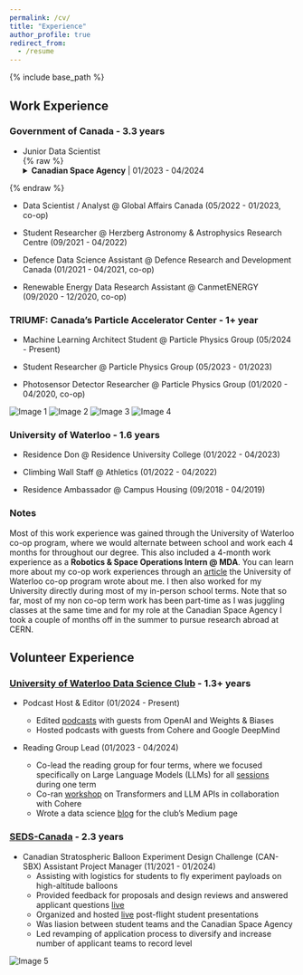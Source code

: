 ```yaml
---
permalink: /cv/
title: "Experience"
author_profile: true
redirect_from:
  - /resume
---
```


{% include base_path %}

## Work Experience

### Government of Canada - 3.3 years

* Junior Data Scientist <br> {% raw %}<details>
  <summary> <strong>Canadian Space Agency</strong> | 01/2023 - 04/2024</summary>
  <p> Was part of the Data and Emerging Technologies team working on various open science initiatives. </p>
  <ul>
    <li>Created computer vision algorithms in <strong>Python</strong> to perform quality analysis of digitization and feature extraction on millions of ionogram films from the Alouette and ISIS satellite missions, for which my team was given the top Government of Canada data award.</li>
    <li>Sped up Alouette data pipeline 9x by implementing <strong>Keras</strong> OCR processing on <strong>GPUs</strong> using <strong>CUDA</strong>.</li>
    <li>Spearheaded effort to create agency-wide bilateral MOU tracker dashboard on <strong>PowerBI</strong>.</li>
    <li>Contributing to both the data strategy working group and options analysis for modern data lakehouse infrastructure solutions for institutional & scientific data repositories.</li>
    <li>Chosen to be an official mentor and judge for the 2023 Space Apps Challenge.</li>
  </ul>
</details>{% endraw %}

* Data Scientist / Analyst @ Global Affairs Canada (05/2022 - 01/2023, co-op)

* Student Researcher @ Herzberg Astronomy & Astrophysics Research Centre (09/2021 - 04/2022)

* Defence Data Science Assistant @ Defence Research and Development Canada (01/2021 - 04/2021, co-op)

* Renewable Energy Data Research Assistant @ CanmetENERGY (09/2020 - 12/2020, co-op)

### TRIUMF: Canada’s Particle Accelerator Center - 1+ year

* Machine Learning Architect Student @ Particle Physics Group (05/2024 - Present)

* Student Researcher @ Particle Physics Group (05/2023 - 01/2023) 

* Photosensor Detector Researcher @ Particle Physics Group (01/2020 - 04/2020, co-op) 

<img src="../../images/TRIUMF_work2.jpg" alt="Image 1" style="max-width: 42%; display: inline-block;">
<img src="../../images/CERN_work1.jpg" alt="Image 2" style="max-width: 55%; display: inline-block;">

<img src="../../images/CERN_work2.jpg" alt="Image 3" style="max-width: 47%; display: inline-block;">
<img src="../../images/CERN_work3.jpeg" alt="Image 4" style="max-width: 47%; display: inline-block;">

### University of Waterloo - 1.6 years

* Residence Don @ Residence University College (01/2022 - 04/2023)

* Climbing Wall Staff @ Athletics (01/2022 - 04/2022) 

* Residence Ambassador @ Campus Housing (09/2018 - 04/2019) 


### Notes

Most of this work experience was gained through the University of Waterloo co-op program, where we would alternate between school and work each 4 months for throughout our degree. This also included a 4-month work experience as a **Robotics & Space Operations Intern @ MDA**. You can learn more about my co-op work experiences through an [article](https://uwaterloo.ca/co-operative-education/blog/post/co-op-time-try-things) the University of Waterloo co-op program wrote about me. I then also worked for my University directly during most of my in-person school terms. Note that so far, most of my non co-op term work has been part-time as I was juggling classes at the same time and for my role at the Canadian Space Agency I took a couple of months off in the summer to pursue research abroad at CERN. 


## Volunteer Experience

### [University of Waterloo Data Science Club](https://www.uwdatascience.ca/) - 1.3+ years
* Podcast Host & Editor (01/2024 - Present)
  * Edited [podcasts](https://open.spotify.com/show/4iWipypyDClyRHM47JIMzg) with guests from OpenAI and Weights & Biases
  * Hosted podcasts with guests from Cohere and Google DeepMind

* Reading Group Lead (01/2023 - 04/2024)
  * Co-lead the reading group for four terms, where we focused specifically on Large Language Models (LLMs) for all [sessions](https://www.youtube.com/watch?v=jU84dgcRVbs) during one term
  * Co-ran [workshop](https://www.youtube.com/watch?v=d33B81bMPVc&list=PLIb-eoNx9CWuXaOmOtVv0SV3swhkka2UV&index=6) on Transformers and LLM APIs in collaboration with Cohere
  * Wrote a data science [blog](https://medium.com/@waterloodatascience/can-artificial-intelligence-bots-sail-better-than-humans-e24ae73b2097) for the club’s Medium page


###  [SEDS-Canada](https://seds.ca/can-sbx/) - 2.3 years
* Canadian Stratospheric Balloon Experiment Design Challenge (CAN-SBX) Assistant Project Manager (11/2021 - 01/2024)
  * Assisting with logistics for students to fly experiment payloads on high-altitude balloons
  * Provided feedback for proposals and design reviews and answered applicant questions [live](https://www.youtube.com/watch?v=e3wBFYSiCDE)
  * Organized and hosted [live](https://www.youtube.com/watch?v=UZWWjCbwOdk) post-flight student presentations
  * Was liasion between student teams and the Canadian Space Agency
  * Led revamping of application process to diversify and increase number of applicant teams to record level



<img src="../../images/seds.jpg" alt="Image 5" style="max-width: 100%; display: inline-block;">